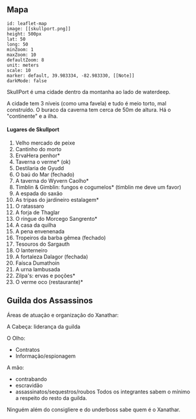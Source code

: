 
## Mapa
```leaflet
id: leaflet-map
image: [[skullport.png]]
height: 500px
lat: 50
long: 50
minZoom: 1
maxZoom: 10
defaultZoom: 8
unit: meters
scale: 10
marker: default, 39.983334, -82.983330, [[Note]]
darkMode: false
```



SkullPort é uma cidade dentro da montanha ao lado de waterdeep. 

A cidade tem 3 níveis (como uma favela) e tudo é meio torto, mal construído. O buraco da caverna tem cerca de 50m de altura. Há o "continente" e a ilha. 

#### Lugares de Skullport
1. Velho mercado de peixe
2. Cantinho do morto
3. ErvaHera penhor*
4. Taverna o verme* (ok)
5. Destilaria de Gyudd
6. O baú do Mar (fechado)
7. A taverna do Wyvern Caolho*
8. Timblin & Gimblin: fungos e cogumelos* (timblin me deve um favor)
9. A espada do saxão
10. As tripas do jardineiro estalagem*
11. O ratassaro
12. A forja de Thaglar
13. O ringue do Morcego Sangrento*
14. A casa da quilha
15. A pena envenenada
16. Tropeiros da barba gêmea (fechado)
17. Tesouros do Sargauth
18. O lanterneiro
19. A fortaleza Dalagor (fechada)
20. Faísca Dumathoin
21. A urna lambusada
22. Zilpa's: ervas e poções*
23. O verme oco (restaurante)*


## Guilda dos Assassinos
Áreas de atuação e organização do Xanathar:

A Cabeça: liderança da guilda

O Olho:
- Contratos
- Informação/espionagem

A mão:
- contrabando
- escravidão
- assassinatos/sequestros/roubos
Todos os integrantes sabem o mínimo a respeito do resto da guilda. 

Ninguém além do consigliere e do underboss sabe quem é o Xanathar.